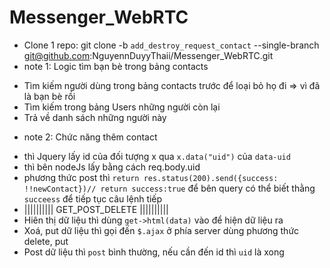 # Messenger_WebRTC
- Clone 1 repo: git clone -b `add_destroy_request_contact` --single-branch git@github.com:NguyennDuyyThaii/Messenger_WebRTC.git
- note 1: Logic tìm bạn bè trong bảng contacts
 + Tìm kiếm người dùng trong bảng contacts trước để loại bỏ họ đi => vì đã là bạn bè rồi
 + Tìm kiếm trong bảng Users những người còn lại
 + Trả về danh sách những người này
- note 2: Chức năng thêm contact
 + thì Jquery lấy id của đối tượng x qua `x.data("uid")` của `data-uid`
 + thì bên nodeJs lấy bằng cách req.body.uid
 + phương thức post thì `return res.status(200).send({success: !!newContact})// return success:true` để bên query có thể biết thằng `succeess` để tiếp tục câu lệnh tiếp
 + |||||||||| GET_POST_DELETE ||||||||||
 + Hiên thị dữ liệu thì dùng `get->html(data)` vào để hiện dữ liệu ra
 + Xoá, put dữ liệu thì gọi đến `$.ajax` ở phía server dùng phương thức delete, put
 + Post dữ liệu thì `post` bình thường, nếu cần đến id thì `uid` là xong 